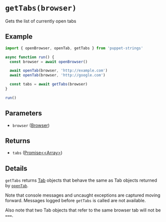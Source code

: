 # `getTabs(browser)`
Gets the list of currently open tabs

## Example
```js
import { openBrowser, openTab, getTabs } from 'puppet-strings'

async function run() {
  const browser = await openBrowser()

  await openTab(browser, 'http://example.com')
  await openTab(browser, 'http://google.com')

  const tabs = await getTabs(browser)
}

run()
```

## Parameters
* `browser` ([Browser](../../interface#browser-object))

## Returns
* `tabs` ([Promise<<Array<Tab>>](../../interface#tab-object))

## Details
`getTabs` returns [Tab](../../interface#tab-object) objects that behave the same
as Tab objects returned by [`openTab`](../open-tab).

Note that console messages and uncaught exceptions are captured moving forward.
Messages logged before `getTabs` is called are not available.

Also note that two Tab objects that refer to the same browser tab will not be
`===`.
